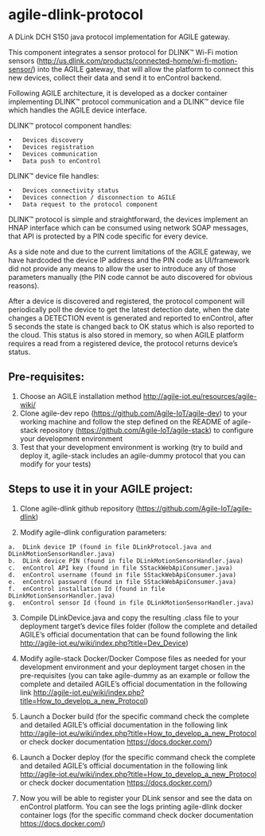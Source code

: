 # agile-dlink-protocol
A DLink DCH S150 java protocol implementation for AGILE gateway.

This component integrates a sensor protocol  for DLINK™ Wi-Fi motion sensors (http://us.dlink.com/products/connected-home/wi-fi-motion-sensor/) into the AGILE  gateway, that will allow the platform to connect this new devices, collect their data and send it to enControl backend. 

Following AGILE architecture, it is developed as a docker container implementing DLINK™ protocol communication and a DLINK™ device file which handles the AGILE device interface.

DLINK™ protocol component handles:

    •	Devices discovery
    •	Devices registration  
    •	Devices communication
    •	Data push to enControl

DLINK™ device file handles:

    •	Devices connectivity status
    •	Devices connection / disconnection to AGILE
    •	Data request to the protocol component

DLINK™ protocol is simple and straightforward, the devices implement an HNAP interface which can be consumed using network SOAP messages, that API is protected by a PIN code specific for every device. 

As a side note and due to the current limitations of the AGILE gateway, we have hardcoded the device IP address and the PIN code as UI/framework did not provide any means to allow the user to introduce any of those parameters manually (the PIN code cannot be auto discovered for obvious reasons).

After a device is discovered and registered, the protocol component will periodically poll the device to get the latest detection date, when the date changes a DETECTION event is generated and reported to enControl, after 5 seconds the state is changed back to OK status which is also reported to the cloud. This status is also stored in memory, so when AGILE platform requires a read from a registered device, the protocol returns device’s status.

Pre-requisites:
---------------
  1.	Choose an AGILE installation method http://agile-iot.eu/resources/agile-wiki/ 
  2.	Clone agile-dev repo (https://github.com/Agile-IoT/agile-dev) to your working machine and follow the step defined on the README of agile-stack repository (https://github.com/Agile-IoT/agile-stack) to configure your development environment
  3.	Test that your development environment is working (try to build and deploy it, agile-stack includes an agile-dummy protocol that you can modify for your tests)


Steps to use it in your AGILE project:
--------------------------------------

  1.	Clone agile-dlink github repository (https://github.com/Agile-IoT/agile-dlink)
  
  2.	Modify agile-dlink configuration parameters:
  
    a.	DLink device IP (found in file DLinkProtocol.java and DLinkMotionSensorHandler.java)
    b.	DLink device PIN (found in file DLinkMotionSensorHandler.java)
    c.	enControl API key (found in file SStackWebApiConsumer.java)   
    d.	enControl username (found in file SStackWebApiConsumer.java)    
    e.	enControl password (found in file SStackWebApiConsumer.java)    
    f.	enControl installation Id (found in file DLinkMotionSensorHandler.java)   
    g.	enControl sensor Id (found in file DLinkMotionSensorHandler.java)
  
  3.	Compile DLinkDevice.java and copy the resulting .class file to your deployment target’s device files folder (follow the complete and detailed AGILE’s official documentation that can be found following the link http://agile-iot.eu/wiki/index.php?title=Dev_Device) 

  4.	Modify agile-stack Docker/Docker Compose files as needed for your development environment and your deployment target chosen in the pre-requisites (you can take agile-dummy as an example or follow the complete and detailed AGILE’s official documentation in the following link http://agile-iot.eu/wiki/index.php?title=How_to_develop_a_new_Protocol) 
  
  5.	Launch a Docker build (for the specific command check the complete and detailed AGILE’s official documentation in the following link http://agile-iot.eu/wiki/index.php?title=How_to_develop_a_new_Protocol or check docker documentation https://docs.docker.com/) 
  
  6.	Launch a Docker deploy (for the specific command check the complete and detailed AGILE’s official documentation in the following link http://agile-iot.eu/wiki/index.php?title=How_to_develop_a_new_Protocol or check docker documentation https://docs.docker.com/)

  7.	Now you will be able to register your DLink sensor and see the data on enControl platform. You can see the logs printing agile-dlink docker container logs (for the specific command check docker documentation https://docs.docker.com/)
